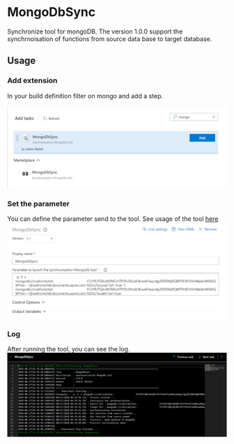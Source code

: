 
# MongoDbSync
Synchronize tool for mongoDB.
The version 1.0.0 support the synchrnoisation of functions from source data base to target database.

## Usage
### Add extension
In your build definition filter on mongo and add a step.

![Add](https://raw.githubusercontent.com/michelcedric/MongoDbSynchronisation/master/add.PNG)

### Set the parameter
You can define the parameter send to the tool.
See usage of the tool [here](https://github.com/michelcedric/MongoDbSynchronisation)
![Parameter](https://raw.githubusercontent.com/michelcedric/MongoDbSynchronisation/master/set.PNG)

### Log
After running the tool, you can see the log.
![Log](https://raw.githubusercontent.com/michelcedric/MongoDbSynchronisation/master/log.PNG)
